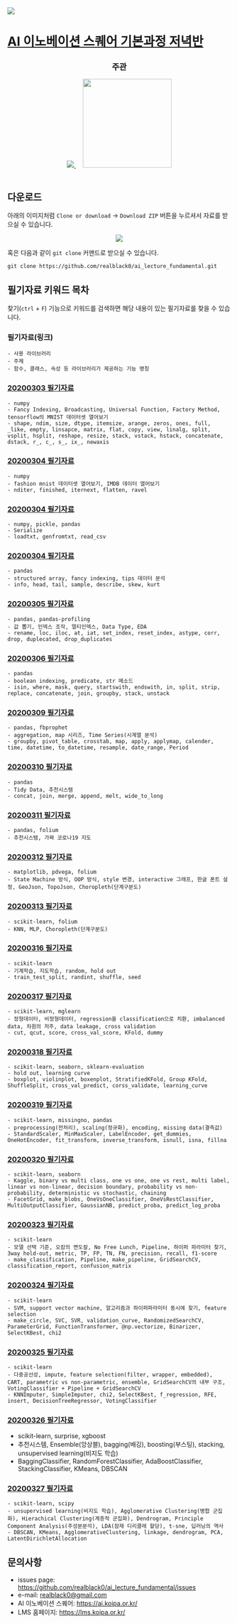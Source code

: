 <img src='imgs/course.png' />

# [AI 이노베이션 스퀘어 기본과정 저녁반](https://realblack0.github.io/ai_lecture_fundamental/)

<div align="center">
  <h2 style='font-weight: bold; font-size:18px;'>주관</h2>
  <a href='https://www.msit.go.kr/web/main/main.do'>
    <img src='imgs/logo_MSICT.png'/>
  </a>
  &nbsp;&nbsp;&nbsp;
  <a href='https://ai.koipa.or.kr/'>
    <img src='imgs/logo_IPA.png' width="200" hegiht="50" />
  </a>
</div>
<br/>


## 다운로드
아래의 이미지처럼 `Clone or download` -> `Download ZIP` 버튼을 누르셔서 자료를 받으실 수 있습니다.<br/>
<div align="center">
  <img src='imgs/howtodownload.png' /><br/>
</div>

혹은 다음과 같이 `git clone` 커맨드로 받으실 수 있습니다.
```dos
git clone https://github.com/realblack0/ai_lecture_fundamental.git
```

## 필기자료 키워드 목차
찾기(`ctrl` + `F`) 기능으로 키워드를 검색하면 해당 내용이 있는 필기자료를 찾을 수 있습니다.  

### 필기자료(링크)
    - 사용 라이브러리
    - 주제
    - 함수, 클래스, 속성 등 라이브러리가 제공하는 기능 명칭

### [20200303 필기자료](https://github.com/realblack0/ai_lecture_fundamental/blob/master/notebooks/20200303%20기본저녁반%20필기자료.ipynb)
    - numpy
    - Fancy Indexing, Broadcasting, Universal Function, Factory Method, tensorflow의 MNIST 데이터셋 열어보기
    - shape, ndim, size, dtype, itemsize, arange, zeros, ones, full, _like, empty, linsapce, matrix, flat, copy, view, linalg, split, vsplit, hsplit, reshape, resize, stack, vstack, hstack, concatenate, dstack, r_, c_, s_, ix_, newaxis

### [20200304 필기자료](https://github.com/realblack0/ai_lecture_fundamental/blob/master/notebooks/20200304%20기본저녁반%20필기자료(numpy).ipynb)
    - numpy
    - fashion mnist 데이터셋 열어보기, IMDB 데이터 열어보기
    - nditer, finished, iternext, flatten, ravel

### [20200304 필기자료](https://github.com/realblack0/ai_lecture_fundamental/blob/master/notebooks/20200304%20%EA%B8%B0%EB%B3%B8%EC%A0%80%EB%85%81%EB%B0%98%20%ED%95%84%EA%B8%B0%EC%9E%90%EB%A3%8C(numpy%2C%20pandas%20%EB%8D%B0%EC%9D%B4%ED%84%B0%20%EB%B6%88%EB%9F%AC%EC%98%A4%EA%B8%B0).ipynb)
    - numpy, pickle, pandas
    - Serialize
    - loadtxt, genfromtxt, read_csv

### [20200304 필기자료](https://github.com/realblack0/ai_lecture_fundamental/blob/master/notebooks/20200304%20%EA%B8%B0%EB%B3%B8%EC%A0%80%EB%85%81%EB%B0%98%20%ED%95%84%EA%B8%B0%EC%9E%90%EB%A3%8C(pandas).ipynb)
    - pandas 
    - structured array, fancy indexing, tips 데이터 분석
    - info, head, tail, sample, describe, skew, kurt

### [20200305 필기자료](https://github.com/realblack0/ai_lecture_fundamental/blob/master/notebooks/20200305%20%EA%B8%B0%EB%B3%B8%EC%A0%80%EB%85%81%EB%B0%98%20%ED%95%84%EA%B8%B0%EC%9E%90%EB%A3%8C.ipynb)
    - pandas, pandas-profiling
    - 값 뽑기, 인덱스 조작, 멀티인덱스, Data Type, EDA
    - rename, loc, iloc, at, iat, set_index, reset_index, astype, corr, drop, duplecated, drop_duplicates

### [20200306 필기자료](https://github.com/realblack0/ai_lecture_fundamental/blob/master/notebooks/20200306%20%EA%B8%B0%EB%B3%B8%EC%A0%80%EB%85%81%EB%B0%98%20%ED%95%84%EA%B8%B0%EC%9E%90%EB%A3%8C.ipynb)
    - pandas
    - boolean indexing, predicate, str 메소드
    - isin, where, mask, query, startswith, endswith, in, split, strip, replace, concatenate, join, groupby, stack, unstack

### [20200309 필기자료](https://github.com/realblack0/ai_lecture_fundamental/blob/master/notebooks/20200309%20%EA%B8%B0%EB%B3%B8%EC%A0%80%EB%85%81%EB%B0%98%20%ED%95%84%EA%B8%B0%EC%9E%90%EB%A3%8C.ipynb)
    - pandas, fbprophet
    - aggregation, map 시리즈, Time Series(시계열 분석)
    - groupby, pivot_table, crosstab, map, apply, applymap, calender, time, datetime, to_datetime, resample, date_range, Period

### [20200310 필기자료](https://github.com/realblack0/ai_lecture_fundamental/blob/master/notebooks/20200310%20%EA%B8%B0%EB%B3%B8%EC%A0%80%EB%85%81%EB%B0%98%20%ED%95%84%EA%B8%B0%EC%9E%90%EB%A3%8C.ipynb)
    - pandas
    - Tidy Data, 추천시스템
    - concat, join, merge, append, melt, wide_to_long

### [20200311 필기자료](https://github.com/realblack0/ai_lecture_fundamental/blob/master/notebooks/20200311%20%EA%B8%B0%EB%B3%B8%EC%A0%80%EB%85%81%EB%B0%98%20%ED%95%84%EA%B8%B0%EC%9E%90%EB%A3%8C.ipynb)
    - pandas, folium
    - 추천시스템, 가짜 코로나19 지도

### [20200312 필기자료](https://github.com/realblack0/ai_lecture_fundamental/blob/master/notebooks/20200312%20%EA%B8%B0%EB%B3%B8%EC%A0%80%EB%85%81%EB%B0%98%20%ED%95%84%EA%B8%B0%EC%9E%90%EB%A3%8C.ipynb)
    - matplotlib, pdvega, folium
    - State Machine 방식, OOP 방식, style 변경, interactive 그래프, 한글 폰트 설정, GeoJson, TopoJson, Choropleth(단계구분도)

### [20200313 필기자료](https://github.com/realblack0/ai_lecture_fundamental/blob/master/notebooks/20200313%20%EA%B8%B0%EB%B3%B8%EC%A0%80%EB%85%81%EB%B0%98%20%ED%95%84%EA%B8%B0%EC%9E%90%EB%A3%8C.ipynb)
    - scikit-learn, folium
    - KNN, MLP, Choropleth(단계구분도)
    
### [20200316 필기자료](https://github.com/realblack0/ai_lecture_fundamental/blob/master/notebooks/20200316%20%EA%B8%B0%EB%B3%B8%EC%A0%80%EB%85%81%EB%B0%98%20%ED%95%84%EA%B8%B0%EC%9E%90%EB%A3%8C.ipynb)
    - scikit-learn
    - 기계학습, 지도학습, random, hold out
    - train_test_split, randint, shuffle, seed

### [20200317 필기자료](https://github.com/realblack0/ai_lecture_fundamental/blob/master/notebooks/20200317%20%EA%B8%B0%EB%B3%B8%EC%A0%80%EB%85%81%EB%B0%98%20%ED%95%84%EA%B8%B0%EC%9E%90%EB%A3%8C.ipynb)
    - scikit-learn, mglearn
    - 정형데이터, 비정형데이터, regression을 classification으로 치환, imbalanced data, 차원의 저주, data leakage, cross validation
    - cut, qcut, score, cross_val_score, KFold, dummy
    
### [20200318 필기자료](https://github.com/realblack0/ai_lecture_fundamental/blob/master/notebooks/20200318%20%EA%B8%B0%EB%B3%B8%EC%A0%80%EB%85%81%EB%B0%98%20%ED%95%84%EA%B8%B0%EC%9E%90%EB%A3%8C.ipynb)
    - scikit-learn, seaborn, sklearn-evaluation
    - hold out, learning curve
    - boxplot, violinplot, boxenplot, StratifiedKFold, Group KFold, ShuffleSplit, cross_val_predict, corss_validate, learning_curve

### [20200319 필기자료](https://github.com/realblack0/ai_lecture_fundamental/blob/master/notebooks/20200319%20%EA%B8%B0%EB%B3%B8%EC%A0%80%EB%85%81%EB%B0%98%20%ED%95%84%EA%B8%B0%EC%9E%90%EB%A3%8C.ipynb)
    - scikit-learn, missingno, pandas
    - preprocessing(전처리), scaling(정규화), encoding, missing data(결측값)
    - StandardScaler, MinMaxScaler, LabelEncoder, get_dummies, OneHotEncoder, fit_transform, inverse_transform, isnull, isna, fillna

### [20200320 필기자료](https://github.com/realblack0/ai_lecture_fundamental/blob/master/notebooks/20200320%20%EA%B8%B0%EB%B3%B8%EC%A0%80%EB%85%81%EB%B0%98%20%ED%95%84%EA%B8%B0%EC%9E%90%EB%A3%8C%20.ipynb)
    - scikit-learn, seaborn
    - Kaggle, binary vs multi class, one vs one, one vs rest, multi label, linear vs non-linear, decision boundary, probability vs non-probability, deterministic vs stochastic, chaining
    - FacetGrid, make_blobs, OneVsOneClassifier, OneVsRestClassifier, MultiOutputClassifier, GaussianNB, predict_proba, predict_log_proba
    
### [20200323 필기자료](https://github.com/realblack0/ai_lecture_fundamental/blob/master/notebooks/20200323%20%EA%B8%B0%EB%B3%B8%EC%A0%80%EB%85%81%EB%B0%98%20%ED%95%84%EA%B8%B0%EC%9E%90%EB%A3%8C.ipynb)
    - scikit-learn
    - 모델 선택 기준, 오캄의 면도칼, No Free Lunch, Pipeline, 하이퍼 파라미터 찾기, 3way hold-out, metric, TP, FP, TN, FN, precision, recall, f1-score
    - make_classification, Pipeline, make_pipeline, GridSearchCV, classification_report, confusion_matrix

### [20200324 필기자료](https://github.com/realblack0/ai_lecture_fundamental/blob/master/notebooks/20200324%20%EA%B8%B0%EB%B3%B8%EC%A0%80%EB%85%81%EB%B0%98%20%ED%95%84%EA%B8%B0%EC%9E%90%EB%A3%8C.ipynb)
    - scikit-learn
    - SVM, support vector machine, 알고리즘과 하이퍼파라미터 동시에 찾기, feature selection
    - make_circle, SVC, SVR, validation_curve, RandomizedSearchCV, ParameterGrid, FunctionTransformer, @np.vectorize, Binarizer, SelectKBest, chi2
    
### [20200325 필기자료](https://github.com/realblack0/ai_lecture_fundamental/blob/master/notebooks/20200325%20%EA%B8%B0%EB%B3%B8%EC%A0%80%EB%85%81%EB%B0%98%20%ED%95%84%EA%B8%B0%EC%9E%90%EB%A3%8C.ipynb)
    - scikit-learn
    - 다중공선성, impute, feature selection(filter, wrapper, embedded), CART, parametric vs non-parametric, ensemble, GridSearchCV의 내부 구조, VotingClassifier + Pipeline + GridSearchCV
    - KNNImputer, SimpleImputer, chi2, SelectKBest, f_regression, RFE, insert, DecisionTreeRegressor, VotingClassifier
    
### [20200326 필기자료](https://github.com/realblack0/ai_lecture_fundamental/blob/master/notebooks/20200326%20%EA%B8%B0%EB%B3%B8%EC%A0%80%EB%85%81%EB%B0%98%20%ED%95%84%EA%B8%B0%EC%9E%90%EB%A3%8C.ipynb) 
  - scikit-learn, surprise, xgboost
  - 추천시스템, Ensemble(앙상블), bagging(배깅), boosting(부스팅), stacking, unsupervised learning(비지도 학습)
  - BaggingClassifier, RandomForestClassifier, AdaBoostClassifier, StackingClassifier, KMeans, DBSCAN

### [20200327 필기자료](https://github.com/realblack0/ai_lecture_fundamental/blob/master/notebooks/20200327%20%EA%B8%B0%EB%B3%B8%EC%A0%80%EB%85%81%EB%B0%98%20%ED%95%84%EA%B8%B0%EC%9E%90%EB%A3%8C.ipynb)
    - scikit-learn, scipy
    - unsupervised learning(비지도 학습), Agglomerative Clustering(병합 군집화), Hierachical Clustering(계층적 군집화), Dendrogram, Principle Component Analysis(주성분분석), LDA(잠재 디리클레 할당), t-sne, 딥러닝의 역사
    - DBSCAN, KMeans, AgglomerativeClustering, linkage, dendrogram, PCA, LatentDirichletAllocation

## 문의사항
- issues page: https://github.com/realblack0/ai_lecture_fundamental/issues
- e-mail: realblack0@gmail.com
- AI 이노베이션 스퀘어: https://ai.koipa.or.kr/
- LMS 홈페이지: https://lms.koipa.or.kr/
